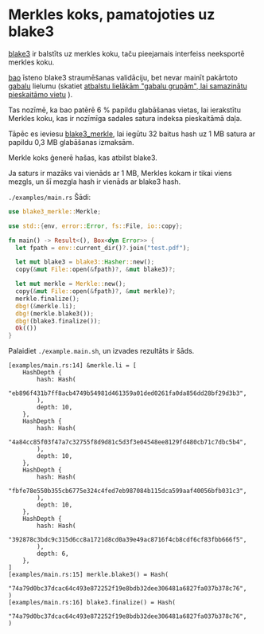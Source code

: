 # Merkles koks, pamatojoties uz blake3

[blake3](https://github.com/BLAKE3-team/BLAKE3) ir balstīts uz merkles koku, taču pieejamais interfeiss neeksportē merkles koku.

[bao](https://github.com/oconnor663/bao) īsteno blake3 straumēšanas validāciju, bet nevar mainīt pakārtoto [gabalu](https://github.com/oconnor663/bao/issues/34) lielumu (skatiet [atbalstu lielākām "gabalu grupām", lai samazinātu pieskaitāmo vietu](https://github.com/oconnor663/bao/issues/34) ).

Tas nozīmē, ka bao patērē 6 % papildu glabāšanas vietas, lai ierakstītu Merkles koku, kas ir nozīmīga sadales satura indeksa pieskaitāmā daļa.

Tāpēc es ieviesu [blake3_merkle](https://github.com/rmw-lib/blake3_merkle), lai iegūtu 32 baitus hash uz 1 MB satura ar papildu 0,3 MB glabāšanas izmaksām.

Merkle koks ģenerē hašas, kas atbilst blake3.

Ja saturs ir mazāks vai vienāds ar 1 MB, Merkles kokam ir tikai viens mezgls, un šī mezgla hash ir vienāds ar blake3 hash.

`./examples/main.rs` Šādi:

```rust
use blake3_merkle::Merkle;

use std::{env, error::Error, fs::File, io::copy};

fn main() -> Result<(), Box<dyn Error>> {
  let fpath = env::current_dir()?.join("test.pdf");

  let mut blake3 = blake3::Hasher::new();
  copy(&mut File::open(&fpath)?, &mut blake3)?;

  let mut merkle = Merkle::new();
  copy(&mut File::open(&fpath)?, &mut merkle)?;
  merkle.finalize();
  dbg!(&merkle.li);
  dbg!(merkle.blake3());
  dbg!(blake3.finalize());
  Ok(())
}
```

Palaidiet `./example.main.sh`, un izvades rezultāts ir šāds.

```
[examples/main.rs:14] &merkle.li = [
    HashDepth {
        hash: Hash(
            "eb896f431b7ff8acb4749b54981d461359a01ded0261fa0da856dd28bf29d3b3",
        ),
        depth: 10,
    },
    HashDepth {
        hash: Hash(
            "4a84cc85f03f47a7c32755f8d9d81c5d3f3e04548ee8129fd480cb71c7dbc5b4",
        ),
        depth: 10,
    },
    HashDepth {
        hash: Hash(
            "fbfe78e550b355cb6775e324c4fed7eb987084b115dca599aaf40056bfb031c3",
        ),
        depth: 10,
    },
    HashDepth {
        hash: Hash(
            "392878c3bdc9c315d6cc8a1721d8cd0a39e49ac8716f4cb8cdf6cf83fbb666f5",
        ),
        depth: 6,
    },
]
[examples/main.rs:15] merkle.blake3() = Hash(
    "74a79d0bc37dcac64c493e872252f19e8bdb32dee306481a6827fa037b378c76",
)
[examples/main.rs:16] blake3.finalize() = Hash(
    "74a79d0bc37dcac64c493e872252f19e8bdb32dee306481a6827fa037b378c76",
)
```